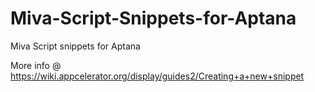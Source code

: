 Miva-Script-Snippets-for-Aptana
===============================

Miva Script snippets for Aptana

More info @ https://wiki.appcelerator.org/display/guides2/Creating+a+new+snippet